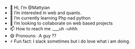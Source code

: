 - 👋 Hi, I’m @Mattyian
- 👀 I’m interested in web and quants.
- 🌱 I’m currently learning Php nad python
- 💞️ I’m looking to collaborate on web based projects
- 📫 How to reach me .___uh -uhhh
- 😄 Pronouns: .A guy ??
- ⚡ Fun fact: I slack sometimes but i do love what i am doing.

<!---
Mattyian/Mattyian is a ✨ special ✨ repository because its `README.md` (this file) appears on your GitHub profile.
You can click the Preview link to take a look at your changes.
--->
